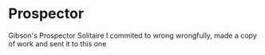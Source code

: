# Prospector
Gibson's Prospector Solitaire
I commited to wrong wrongfully, made a copy of work and sent it to this one 
